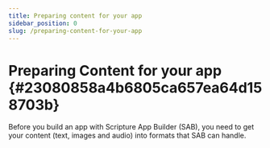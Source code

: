 ```yaml
---
title: Preparing content for your app
sidebar_position: 0
slug: /preparing-content-for-your-app
---
```


# Preparing Content for your app {#23080858a4b6805ca657ea64d158703b}

Before you build an app with Scripture App Builder (SAB), you need to get your content (text, images and audio) into formats that SAB can handle.

